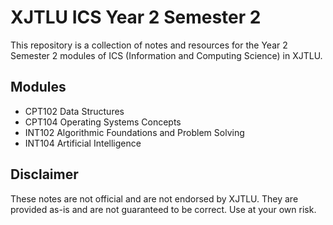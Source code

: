 # XJTLU ICS Year 2 Semester 2

This repository is a collection of notes and resources for the Year 2 Semester 2 modules of ICS (Information and Computing Science) in XJTLU.

## Modules

- CPT102 Data Structures
- CPT104 Operating Systems Concepts
- INT102 Algorithmic Foundations and Problem Solving
- INT104 Artificial Intelligence

## Disclaimer

These notes are not official and are not endorsed by XJTLU. They are provided as-is and are not guaranteed to be correct. Use at your own risk.
